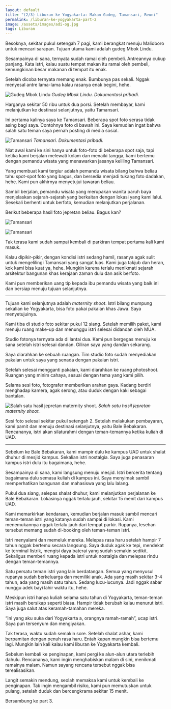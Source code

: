 ```yaml
---
layout: default
title: "(2/3) Liburan ke Yogyakarta: Makan Gudeg, Tamansari, Reuni"
permalink: /liburan-ke-yogyakarta-part-2
image: /assets/images/adi-og.jpg
tags: Liburan
---
```


Besoknya, sekitar pukul setengah 7 pagi, kami berangkat menuju Malioboro untuk mencari sarapan. Tujuan utama kami adalah gudeg Mbok Lindu.

Sesampainya di sana, ternyata sudah ramai oleh pembeli. Antreannya cukup panjang. Kata istri, kalau suatu tempat makan itu ramai oleh pembeli, kemungkinan besar makanan di tempat itu enak.

Setelah dicoba ternyata memang enak. Bumbunya pas sekali. Nggak menyesal antre lama-lama kalau rasanya enak begini, hehe.

![Gudeg Mbok Lindu](/assets/images/2023/01/gudeg-mbok-lindu.jpeg)
*Gudeg Mbok Lindu. Dokumentasi pribadi.*

Harganya sekitar 50 ribu untuk dua porsi. Setelah membayar, kami melanjutkan ke destinasi selanjutnya, yaitu Tamansari.

Ini pertama kalinya saya ke Tamansari. Beberapa spot foto serasa tidak asing bagi saya. Contohnya foto di bawah ini. Saya kemudian ingat bahwa salah satu teman saya pernah posting di media sosial.

![Tamansari](/assets/images/2023/01/tamansari.jpeg)
*Tamansari. Dokumentasi pribadi.*

Niat awal kami ke sini hanya untuk foto-foto di beberapa spot saja, tapi ketika kami berjalan melewati kolam dan menaiki tangga, kami bertemu dengan pemandu wisata yang menawarkan jasanya keliling Tamansari.

Yang membuat kami tergiur adalah pemandu wisata bilang bahwa beliau tahu spot-spot foto yang bagus, dan bersedia menjadi tukang foto dadakan, hehe. Kami pun akhirnya menyetujui tawaran beliau.

Sambil berjalan, pemandu wisata yang merupakan wanita paruh baya menjelaskan sejarah-sejarah yang berkaitan dengan lokasi yang kami lalui. Sesekali berhenti untuk berfoto, kemudian melanjutkan perjalanan.

Berikut beberapa hasil foto jepretan beliau. Bagus kan?

![Tamansari](/assets/images/2023/01/tamansari-2.jpeg)

![Tamansari](/assets/images/2023/01/tamansari-3.jpeg)

Tak terasa kami sudah sampai kembali di parkiran tempat pertama kali kami masuk.

Kalau dipikir-pikir, dengan kondisi istri sedang hamil, rasanya agak sulit untuk mengelilingi Tamansari yang sangat luas. Kami juga takjub dan heran, kok kami bisa kuat ya, hehe. Mungkin karena terlalu menikmati sejarah arsitektur bangunan khas kerajaan zaman dulu dan asik berfoto.

Kami pun memberikan uang tip kepada ibu pemandu wisata yang baik ini dan bersiap menuju tujuan selanjutnya.

***

Tujuan kami selanjutnya adalah *maternity shoot*. Istri bilang mumpung sekalian ke Yogyakarta, bisa foto pakai pakaian khas Jawa. Saya menyetujuinya.

Kami tiba di studio foto sekitar pukul 12 siang. Setelah memilih paket, kami menuju ruang make-up dan menunggu istri selesai didandan oleh MUA.

Studio fotonya ternyata ada di lantai dua. Kami pun bergegas menuju ke sana setelah istri selesai dandan. Giliran saya yang dandan sekarang.

Saya diarahkan ke sebuah ruangan. Tim studio foto sudah menyediakan pakaian untuk saya yang senada dengan pakaian istri.

Setelah selesai mengganti pakaian, kami diarahkan ke ruang photoshoot. Ruangan yang minim cahaya, sesuai dengan tema yang kami pilih.

Selama sesi foto, fotografer memberikan arahan gaya. Kadang berdiri menghadap kamera, agak serong, atau duduk dengan kaki sebagai bantalan.

![Salah satu hasil jepretan maternity shoot.](/assets/images/2023/01/maternity-shoot.jpeg)
*Salah satu hasil jepretan maternity shoot.*

Sesi foto selesai sekitar pukul setengah 2. Setelah melakukan pembayaran, kami pamit dan menuju destinasi selanjutnya, yaitu Bale Bebakaran. Rencananya, istri akan silaturahmi dengan teman-temannya ketika kuliah di UAD.

***

Sebelum ke Bale Bebakaran, kami mampir dulu ke kampus UAD untuk shalat dhuhur di mesjid kampus. Sekalian istri nostalgia. Saya juga penasaran kampus istri dulu itu bagaimana, hehe.

Sesampainya di sana, kami langsung menuju mesjid. Istri bercerita tentang bagaimana dulu semasa kuliah di kampus ini. Saya menyimak sambil memperhatikan bangunan dan mahasiswa yang lalu lalang.

Pukul dua siang, selepas shalat dhuhur, kami melanjutkan perjalanan ke Bale Bebakaran. Lokasinya nggak terlalu jauh, sekitar 15 menit dari kampus UAD.

Kami memarkirkan kendaraan, kemudian berjalan masuk sambil mencari teman-teman istri yang katanya sudah sampai di lokasi. Kami menemukannya nggak terlalu jauh dari tempat parkir. Rupanya, lesehan tersebut memang sudah di-booking oleh teman-teman istri.

Istri menyalami dan memeluk mereka. Melepas rasa haru setelah hampir 7 tahun nggak bertemu secara langsung. Saya duduk agak ke tepi, mendekat ke terminal listrik, mengisi daya baterai yang sudah semakin sedikit. Sekaligus memberi ruang kepada istri untuk nostalgia dan melepas rindu dengan teman-temannya.

Satu persatu teman istri yang lain berdatangan. Semua yang menyusul rupanya sudah berkeluarga dan memiliki anak. Ada yang masih sekitar 3-4 tahun, ada yang masih satu tahun. Sedang lucu-lucunya. Jadi nggak sabar nunggu adek bayi lahir waktu itu, hehe.

Meskipun istri hanya kuliah selama satu tahun di Yogyakarta, teman-teman istri masih bersikap seperti biasa. Hampir tidak berubah kalau menurut istri. Saya juga salut atas keramah-tamahan mereka.

“Ini yang aku suka dari Yogyakarta a, orangnya ramah-ramah”, ucap istri. Saya pun tersenyum dan mengiyakan.

Tak terasa, waktu sudah semakin sore. Setelah shalat ashar, kami berpamitan dengan penuh rasa haru. Entah kapan mungkin bisa bertemu lagi. Mungkin lain kali kalau kami liburan ke Yogyakarta kembali.

Sebelum kembali ke penginapan, kami pergi ke alun-alun utara terlebih dahulu. Rencananya, kami ingin menghabiskan malam di sini, menikmati ramainya malam. Namun sayang rencana tersebut nggak bisa terealisasikan.

Langit semakin mendung, seolah memaksa kami untuk kembali ke penginapan. Tak ingin mengambil risiko, kami pun memutuskan untuk pulang, setelah duduk dan bercengkrama sekitar 15 menit.

Bersambung ke part 3.
